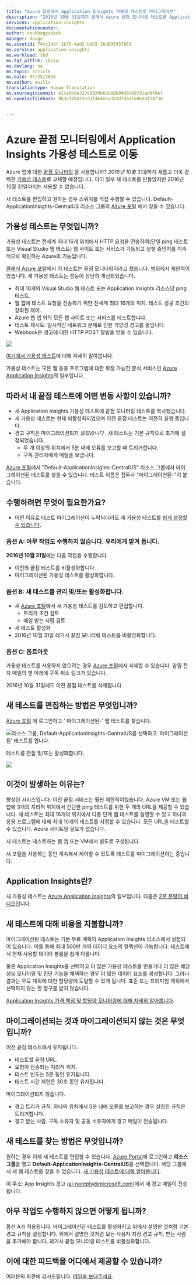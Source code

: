 ```yaml
---
title: "Azure 끝점에서 Application Insights 가용성 테스트로 마이그레이션"
description: "2016년 10월 31일까지 클래식 Azure 끝점 모니터링 테스트를 Application Insights 가용성 테스트로 이동"
services: application-insights
documentationcenter: 
author: soubhagyadash
manager: douge
ms.assetid: 74cc1ddf-1b70-4ad2-bdb5-1bd895937861
ms.service: application-insights
ms.workload: tbd
ms.tgt_pltfrm: ibiza
ms.devlang: na
ms.topic: article
ms.date: 07/25/2016
ms.author: awills
translationtype: Human Translation
ms.sourcegitcommit: 41ce9b0e323c0938b6db98b99d8d687d1ed0f0ef
ms.openlocfilehash: 9b3cf88473cd3f4e4e5a383dfdadfe06d4f34f36


---
```

# <a name="moving-from-azure-endpoint-monitoring-to-application-insights-availability-tests"></a>Azure 끝점 모니터링에서 Application Insights 가용성 테스트로 이동
Azure 앱에 대한 [끝점 모니터링](https://blogs.msdn.microsoft.com/mast/2013/03/03/windows-azure-portal-update-configure-web-endpoint-status-monitoring-preview/) 을 사용합니까? *2016년 10월 31일*까지 새롭고 더욱 강력한 [가용성 테스트](app-insights-monitor-web-app-availability.md)로 교체할 예정입니다. 이미 일부 새 테스트를 만들었지만 2016년 10월 31일까지는 사용할 수 없습니다. 

새 테스트를 편집하고 원하는 경우 스위치를 직접 수행할 수 있습니다. Default-ApplicationInsights-CentralUS 리소스 그룹의 [Azure 포털](https://portal.azure.com) 에서 찾을 수 있습니다.

## <a name="what-are-availability-tests"></a>가용성 테스트는 무엇입니까?
가용성 테스트는 전세계 최대 16개 위치에서 HTTP 요청을 전송하여(단일 ping 테스트 또는 Visual Studio 웹 테스트) 웹 사이트 또는 서비스가 가동되고 실행 중인지를 지속적으로 확인하는 Azure의 기능입니다. 

[클래식 Azure 포털](https://manage.windowsazure.com)에서 이 테스트는 끝점 모니터링이라고 했습니다. 범위에서 제한적이었습니다. 새 가용성 테스트는 성능이 상당히 개선되었습니다.

* 최대 10개의 Visual Studio 웹 테스트 또는 Application Insights 리소스당 ping 테스트. 
* 웹 앱에 테스트 요청을 전송하기 위한 전세계 최대 16개의 위치. 테스트 성공 조건의 강화된 제어. 
* Azure 웹 앱 외의 모든 웹 사이트 또는 서비스를 테스트합니다.
* 테스트 재시도: 일시적인 네트워크 문제로 인한 가양성 경고를 줄입니다. 
* Webhook은 경고에 대한 HTTP POST 알림을 받을 수 있습니다.

![](./media/app-insights-migrate-azure-endpoint-tests/16-1test.png)

[여기에서 가용성 테스트](app-insights-monitor-web-app-availability.md)에 대해 자세히 알아봅니다.

가용성 테스트는 모든 웹 응용 프로그램에 대한 확장 가능한 분석 서비스인 [Azure Application Insights](app-insights-overview.md)의 일부입니다.

## <a name="so-whats-happening-to-my-endpoint-tests"></a>따라서 내 끝점 테스트에 어떤 변동 사항이 있습니까?
* 새 Application Insights 가용성 테스트에 끝점 모니터링 테스트를 복사했습니다.
* 새 가용성 테스트는 현재 비활성화되었으며 이전 끝점 테스트는 여전히 실행 중입니다.
* 경고 규칙은 마이그레이션되지 *않았습니다* . 새 테스트는 기본 규칙으로 초기에 설정되었습니다.
  * 두 개 이상의 위치에서 5분 내에 오류를 보고할 때 트리거합니다.
  * 구독 관리자에게 메일을 보냅니다.

[Azure 포털](https://portal.azure.com)에서 "Default-ApplicationInsights-CentralUS" 리소스 그룹에서 마이그레이션된 테스트를 찾을 수 있습니다. 테스트 이름은 접두사 "마이그레이션된-"이 붙습니다. 

## <a name="what-do-i-need-to-do"></a>수행하려면 무엇이 필요한가요?
* 어떤 이유로 테스트 마이그레이션이 누락되더라도 새 가용성 테스트를 [쉽게 설정할 수 있습니다](app-insights-monitor-web-app-availability.md).

### <a name="option-a-do-nothing-leave-it-to-us"></a>옵션 A: 아무 작업도 수행하지 않습니다. 우리에게 맡겨 둡니다.
**2016년 10월 31일**에는 다음 작업을 수행합니다.

* 이전의 끝점 테스트를 비활성화합니다.
* 마이그레이션된 가용성 테스트를 활성화합니다.

### <a name="option-b-you-manage-andor-enable-the-new-tests"></a>옵션 B: 새 테스트를 관리 및/또는 활성화합니다.
* 새 [Azure 포털](https://portal.azure.com)에서 새 가용성 테스트를 검토하고 편집합니다. 
  * 트리거 조건 검토
  * 메일 받는 사람 검토
* 새 테스트 활성화
* 2016년 10월 31일 레거시 끝점 모니터링 테스트를 비활성화합니다. 

### <a name="option-c-opt-out"></a>옵션 C: 옵트아웃
가용성 테스트를 사용하지 않으려는 경우 [Azure 포털](https://portal.azure.com)에서 삭제할 수 있습니다. 알림 전자 메일의 맨 아래에 구독 취소 링크가 있습니다.

2016년 10월 31일에도 이전 끝점 테스트를 삭제합니다. 

## <a name="how-do-i-edit-the-new-tests"></a>새 테스트를 편집하는 방법은 무엇입니까?
[Azure 포털](https://portal.azure.com) 에 로그인하고 ' 마이그레이션된-' 웹 테스트를 찾습니다. 

![리소스 그룹, Default-ApplicationInsights-CentralUS를 선택하고 '마이그레이션된' 테스트를 엽니다.](./media/app-insights-migrate-azure-endpoint-tests/20.png)

테스트를 편집 및/또는 활성화합니다.

![](./media/app-insights-migrate-azure-endpoint-tests/21.png)

## <a name="why-is-this-happening"></a>이것이 발생하는 이유는?
향상된 서비스입니다. 이전 끝점 서비스는 훨씬 제한적이었습니다. Azure VM 또는 웹 앱에 3개의 지리적 위치에서 간단한 ping 테스트를 위한 두 개의 URL을 제공할 수 있습니다. 새 테스트는 최대 16개의 위치에서 다중 단계 웹 테스트를 실행할 수 있고 하나의 응용 프로그램에 대해 최대 10개의 테스트를 지정할 수 있습니다. 모든 URL을 테스트할 수 있습니다. Azure 사이트일 필요가 없습니다.

새 테스트는 테스트하는 웹 앱 또는 VM에서 별도로 구성됩니다. 

새 포털을 사용하는 동안 계속해서 제어할 수 있도록 테스트를 마이그레이션하는 중입니다. 

## <a name="what-is-application-insights"></a>Application Insights란?
새 가용성 테스트는 [Azure Application Insights](app-insights-overview.md)의 일부입니다. 다음은 [2분 분량의 비디오](http://go.microsoft.com/fwlink/?LinkID=733921)입니다.

## <a name="am-i-paying-for-the-new-tests"></a>새 테스트에 대해 비용을 지불합니까?
마이그레이션된 테스트는 기본 무료 계획의 Application Insights 리소스에서 설정되어 있습니다. 이를 통해 최대 500만 개의 데이터 요소의 컬렉션이 가능합니다. 테스트에서 현재 사용할 데이터 볼륨을 쉽게 다룹니다. 

물론 Application Insights를 선택하고 더 많은 가용성 테스트를 만들거나 더 많은 해당 성능 모니터링 및 진단 기능을 채택하는 경우 더 많은 데이터 요소를 생성합니다.  그러나 결과는 무료 계획에 대한 할당량에 도달할 수 있게 됩니다. 표준 또는 프리미엄 계획에서 선택하지 않는 한 청구를 받지 않습니다. 

[Application Insights 가격 책정 및 할당량 모니터링에 대해 자세히 알아봅니다](app-insights-pricing.md). 

## <a name="what-is-and-isnt-migrated"></a>마이그레이션되는 것과 마이그레이션되지 않는 것은 무엇입니까?
이전 끝점 테스트에서 유지됩니다.

* 테스트할 끝점 URL.
* 요청이 전송되는 지리적 위치.
* 테스트 빈도는 5분 동안 유지됩니다.
* 테스트 시간 제한은 30초 동안 유지됩니다. 

마이그레이션되지 않습니다.

* 경고 트리거 규칙. 하나의 위치에서 5분 내에 오류를 보고하는 경우 설정한 규칙은 트리거합니다.
* 경고 받는 사람. 구독 소유자 및 공동 소유자에게 경고 메일이 전송됩니다. 

## <a name="how-do-i-find-the-new-tests"></a>새 테스트를 찾는 방법은 무엇입니까?
원하는 경우 이제 새 테스트를 편집할 수 있습니다. [Azure Portal](https://portal.azure.com)에 로그인하고 **리소스 그룹**을 열고 **Default-ApplicationInsights-CentralUS**를 선택합니다. 해당 그룹에서 새 웹 테스트를 찾을 수 있습니다. [새 가용성 테스트에 대해 알아봅니다](app-insights-monitor-web-app-availability.md).

이 주소: App Insights 경고 (ai-noreply@microsoft.com)에서 새 경고 메일이 전송됩니다.

## <a name="what-happens-if-i-do-nothing"></a>아무 작업도 수행하지 않으면 어떻게 됩니까?
옵션 A가 적용됩니다. 마이그레이션된 테스트를 활성화하고 위에서 설명한 것처럼 기본 경고 규칙을 설정합니다. 위에서 설명한 것처럼 모든 사용자 지정 경고 규칙, 받는 사람을 추가해야 합니다. 레거시 끝점 모니터링 테스트를 비활성화합니다. 

## <a name="where-can-i-provide-feedback-on-this"></a>이에 대한 피드백을 어디에서 제공할 수 있습니까?
여러분의 의견에 감사드립니다. [메일을 보내주세요](mailto:vsai@microsoft.com). 




<!--HONumber=Nov16_HO3-->


